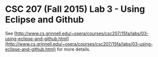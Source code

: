 # CSC 207 (Fall 2015) Lab 3 - Using Eclipse and Github
See [http://www.cs.grinnell.edu/~osera/courses/csc207/15fa/labs/03-using-eclipse-and-github.html](http://www.cs.grinnell.edu/~osera/courses/csc207/15fa/labs/03-using-eclipse-and-github.html) for more details.
